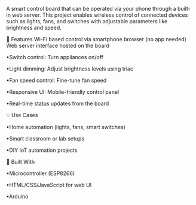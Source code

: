 A smart control board that can be operated via your phone through a built-in web server. This project enables wireless control of connected devices such as lights, fans, and switches with adjustable parameters like brightness and speed.

🔧 Features
Wi-Fi based control via smartphone browser (no app needed)
Web server interface hosted on the board

•Switch control: Turn appliances on/off

•Light dimming: Adjust brightness levels using triac

•Fan speed control: Fine-tune fan speed

•Responsive UI: Mobile-friendly control panel

•Real-time status updates from the board

💡 Use Cases

•Home automation (lights, fans, smart switches)

•Smart classroom or lab setups

•DIY IoT automation projects

🧰 Built With

•Microcontroller (ESP8266)

•HTML/CSS/JavaScript for web UI

•Arduino

